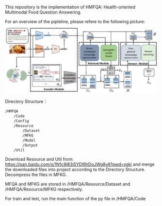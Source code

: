 This repository is the implementation of HMFQA: Health-oriented Multimodal Food Question Answering.

For an overview of the pipleline, please refere to the following picture:
![Pipeline](/Resource/FoodQA.png)

Directory Structure：  

    /HMFQA  
        /Code  
        /Config
        /Resource
            /Dataset
            /MFKG
            /Model
            /Output
        /Util


Download Resource and Util from:
https://pan.baidu.com/s/1N1c8l83i5YDl9hDoJWg8yA?pwd=xgki
and merge the downloaded files into project according to the Directory Structure.
Decompress the files in MFKG.


MFQA and MFKG are stored in /HMFQA/Resource/Dataset and /HMFQA/Resource/MFKG respectively.

For train and test, run the main function of the py file in /HMFQA/Code